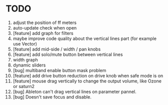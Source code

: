 # TODO

1. adjust the position of ff meters
2. auto-update check when open
3. [feature] add graph for filters
4. maybe improve code quality about the vertical lines part (for example use Vector)
5. [feature] add mid-side / width / pan knobs
6. [feature] add solo/mute button between vertical lines
7. width graph
8. dynamic sliders
9. [bug] multiband enable button mask problem
10. [feature] add drive button reduction on drive knob when safe mode is on
11. [feature] mouse drag vertically to change the output volume, like Ozone or saturn2
12. [bug] Ableton can't drag vertical lines on parameter pannel.
13. [bug] Doesn't save focus and disable.
